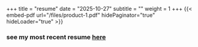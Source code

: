 
+++
title = "resume"
date = "2025-10-27"
subtitle = ""
weight = 1
+++
{{< embed-pdf url="/files/product-1.pdf" hidePaginator="true" hideLoader="true" >}}





### see my most recent resume [here](https://github.com/dawdty/resume/blob/fb1a7bdf4e16aa5a228c6fafb10a51f541d3cc0f/Edmund_H.pdf)   